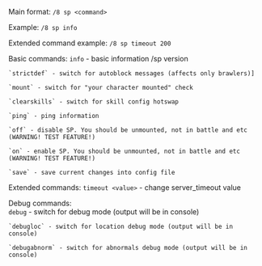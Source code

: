 Main format: `/8 sp <command>`

Example: `/8 sp info`

Extended command example: `/8 sp timeout 200`

Basic commands:
    `info` - basic information /sp version
    
    `strictdef` - switch for autoblock messages (affects only brawlers)]
    
    `mount` - switch for "your character mounted" check
    
    `clearskills` - switch for skill config hotswap
    
    `ping` - ping information
    
    `off` - disable SP. You should be unmounted, not in battle and etc (WARNING! TEST FEATURE!)
    
    `on` - enable SP. You should be unmounted, not in battle and etc (WARNING! TEST FEATURE!)
    
    `save` - save current changes into config file
   
Extended commands:
    `timeout <value>` - change server_timeout value

Debug commands:  
    `debug` - switch for debug mode (output will be in console)
    
    `debugloc` - switch for location debug mode (output will be in console)
    
    `debugabnorm` - switch for abnormals debug mode (output will be in console)
    

